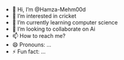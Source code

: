- 👋 Hi, I’m @Hamza-Mehm00d
- 👀 I’m interested in cricket
- 🌱 I’m currently learning computer science 
- 💞️ I’m looking to collaborate on Ai
- 📫 How to reach me? 
- 😄 Pronouns: ...
- ⚡ Fun fact: ...

<!---
Hamza-Mehm00d/Hamza-Mehm00d is a ✨ special ✨ repository because its `README.md` (this file) appears on your GitHub profile.
You can click the Preview link to take a look at your changes.
--->
